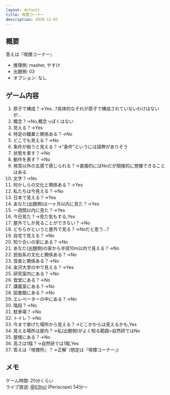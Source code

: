 ```yaml
---
layout: default
title: 喫煙コーナー
description: 2020-12-05
---
```


## 概要

答えは『喫煙コーナー』

- 推理側: masher, やすけ
- 出題側: 03
- オプション: なし

## ゲーム内容

1. 原子で構成？→Yes…?具体的なそれが原子で構成されていないわけはないが…
2. 概念？→No,概念っぽくはない
3. 見える？→Yes
4. 特定の職業と関係ある？→No
5. どこでも見える？→No
6. 条件が揃うと見える？→"条件"というには語弊がありそう
7. 状態を表す？→No
8. 動作を表す？→No
9. 視覚以外の五感で感じられる？→直接的にはNoだが間接的に想像できることはある
10. 文字？→No
11. 何かしらの文化と関係ある？→Yes
12. 私たちは今見える？→No
13. 日本で見える？→Yes
14. あなた(出題側)は一ヶ月以内に見た？→Yes
15. 一週間以内に見た？→Yes
16. 今日見た？→見た気もする,Yes
17. 屋外でしか見ることができない？→No
18. どちらかというと屋外で見る？→Noだと思う…?
19. 自宅で見える？→No
20. 知り合いの家にある？→No
21. あなた(出題側)の家から半径10m以内で見える？→No
22. 民俗系の文化と関係ある？→No
23. 音楽と関係ある？→No
24. 金沢大学の中で見える？→Yes
25. 研究室内にある？→No
26. 食堂にある？→No
27. 講義室にある？→No
28. 図書館にある？→No
29. エレベーターの中にある？→No
30. 階段？→No
31. 駐車場？→No
32. トイレ？→No
33. 今まで挙げた場所から見える？→どこかからは見えるかも,Yes
34. 見える場所は屋内？→私(出題側)がよく知る範囲=自然研ではNo
35. 屋根にある？→No
36. 高さは1階？→自然研では1階,Yes
37. 答えは『喫煙所』？→正解` (想定は『喫煙コーナー』)

## メモ

ゲーム時間: 25分くらい  
ライブ放送: [@03hcl](https://www.periscope.tv/03hcl/1rmxPzdvQDYGN) (Periscope) 54分～

